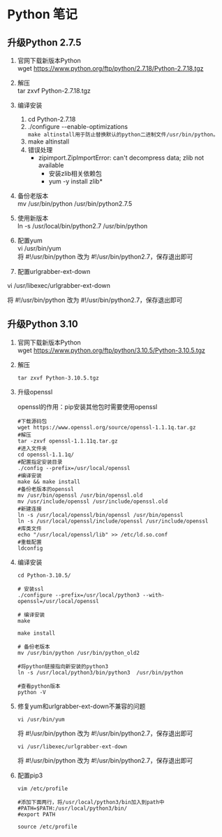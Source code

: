 # Python 笔记
## 升级Python 2.7.5
1. 官网下载新版本Python   
    wget https://www.python.org/ftp/python/2.7.18/Python-2.7.18.tgz   

2. 解压   
    tar zxvf Python-2.7.18.tgz   

3. 编译安装   
	1. cd Python-2.7.18   
	2. ./configure --enable-optimizations   
	```make altinstall用于防止替换默认的python二进制文件/usr/bin/python。```   
	3. make altinstall   
	4. 错误处理
		* zipimport.ZipImportError: can't decompress data; zlib not available
			* 安装zlib相关依赖包
			* yum -y install zlib* 
	
4. 备份老版本   
    mv /usr/bin/python /usr/bin/python2.7.5   

5. 使用新版本   
    ln -s /usr/local/bin/python2.7 /usr/bin/python   

6. 配置yum   
    vi /usr/bin/yum   
    将 #!/usr/bin/python 改为 #!/usr/bin/python2.7，保存退出即可

7. 配置urlgrabber-ext-down

  vi /usr/libexec/urlgrabber-ext-down

  将 #!/usr/bin/python 改为 #!/usr/bin/python2.7，保存退出即可 

  

## 升级Python 3.10

1. 官网下载新版本Python   
   wget https://www.python.org/ftp/python/3.10.5/Python-3.10.5.tgz
   
2. 解压

   ```shell
   tar zxvf Python-3.10.5.tgz
   ```

3. 升级openssl
   
   openssl的作用：pip安装其他包时需要使用openssl
   
   ```shell
   #下载源码包
   wget https://www.openssl.org/source/openssl-1.1.1q.tar.gz
   #解压
   tar -zxvf openssl-1.1.11q.tar.gz
   #进入文件夹
   cd openssl-1.1.1q/
   #配置指定安装目录
   ./config --prefix=/usr/local/openssl
   #编译安装
   make && make install
   #备份老版本的openssl
   mv /usr/bin/openssl /usr/bin/openssl.old
   mv /usr/include/openssl /usr/include/openssl.old
   #新建连接
   ln -s /usr/local/openssl/bin/openssl /usr/bin/openssl
   ln -s /usr/local/openssl/include/openssl /usr/include/openssl
   #库类文件
   echo "/usr/local/openssl/lib" >> /etc/ld.so.conf
   #重载配置
   ldconfig
   ```
   
3. 编译安装
   
      ```shell
      cd Python-3.10.5/
      
      # 安装ssl
      ./configure --prefix=/usr/local/python3 --with-openssl=/usr/local/openssl
      
      # 编译安装
      make
      
      make install
      
      # 备份老版本
      mv /usr/bin/python /usr/bin/python_old2
      
      #将python链接指向新安装的python3
      ln -s /usr/local/python3/bin/python3  /usr/bin/python
      
      #查看python版本
      python -V
      ```
   
3. 修复yum和urlgrabber-ext-down不兼容的问题
   
   ```shell
   vi /usr/bin/yum
   ```
   
   将 #!/usr/bin/python 改为 #!/usr/bin/python2.7，保存退出即可
   
   ```shell
   vi /usr/libexec/urlgrabber-ext-down
   ```
   
   将 #!/usr/bin/python 改为 #!/usr/bin/python2.7，保存退出即可
   
3. 配置pip3
   
   ```shell
   vim /etc/profile
   
   #添加下面两行，将/usr/local/python3/bin加入到path中
   #PATH=$PATH:/usr/local/python3/bin/
   #export PATH
   
   source /etc/profile
   ```
   
   
